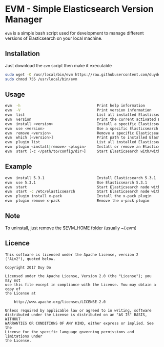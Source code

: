 EVM - Simple Elasticsearch Version Manager
==========================================

`evm` is a simple bash script used for development to manage different versions of Elasticsearch on your local machine.

## Installation
Just download the `evm` script then make it executable

```sh
sudo wget -O /usr/local/bin/evm https://raw.githubusercontent.com/duydo/evm/master/evm
sudo chmod 755 /usr/local/bin/evm
```

## Usage
```sh
evm  -h                                   Print help information
evm  -V                                   Print version information
evm  list                                 List all installed Elasticsearch versions
evm  version                              Print the current activated Elasticsearch version
evm  install <version>                    Install a specific Elasticsearch version
evm  use <version>                        Use a specific Elasticsearch version
evm  remove <version>                     Remove a specific Elasticsearch version if available
evm  which [<version>]                    Print path to installed Elasticsearch version
evm  plugin list                          List all installed Elasticsearch plugins
evm  plugin <install|remove> <plugin>     Install or remove an Elasticsearch plugin
evm  start [-c </path/to/config/dir>]     Start Elasticsearch with/without a specific config directory
```
## Example
```sh
evm  install 5.3.1                        Install Elasticsearch 5.3.1
evm  use 5.3.1                            Use Elasticsearch 5.3.1
evm  start                                Start Elasticsearch node with the default config directory
evm  start -c /etc/elasticsearch          Start Elasticsearch node with /etc/elasticsearch config directory
evm  plugin install x-pack                Install the x-pack plugin
evm  plugin remove x-pack                 Remove the x-pack plugin
```
## Note
To uninstall, just remove the $EVM_HOME folder (usually ~/.evm)

## Licence
    This software is licensed under the Apache License, version 2 ("ALv2"), quoted below.

    Copyright 2017 Duy Do

    Licensed under the Apache License, Version 2.0 (the "License"); you may not
    use this file except in compliance with the License. You may obtain a copy of
    the License at

        http://www.apache.org/licenses/LICENSE-2.0

    Unless required by applicable law or agreed to in writing, software
    distributed under the License is distributed on an "AS IS" BASIS, WITHOUT
    WARRANTIES OR CONDITIONS OF ANY KIND, either express or implied. See the
    License for the specific language governing permissions and limitations under
    the License.
